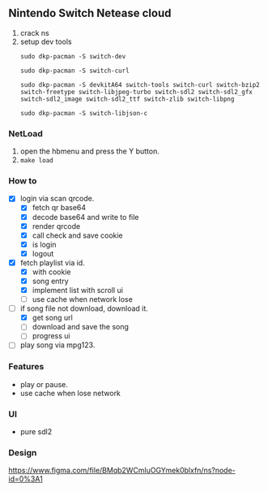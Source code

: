 ## Nintendo Switch Netease cloud
1. crack ns
2. setup dev tools
    ```
    sudo dkp-pacman -S switch-dev

    sudo dkp-pacman -S switch-curl

    sudo dkp-pacman -S devkitA64 switch-tools switch-curl switch-bzip2 switch-freetype switch-libjpeg-turbo switch-sdl2 switch-sdl2_gfx switch-sdl2_image switch-sdl2_ttf switch-zlib switch-libpng

    sudo dkp-pacman -S switch-libjson-c
    ```
### NetLoad
1. open the hbmenu and press the Y button.
2. ```make load```
### How to
- [x] login via scan qrcode.
  - [x] fetch qr base64
  - [x] decode base64 and write to file
  - [x] render qrcode
  - [x] call check and save cookie
  - [x] is login
  - [x] logout

- [x] fetch playlist via id.
  - [x] with cookie
  - [x] song entry
  - [x] implement list with scroll ui
  - [ ] use cache when network lose
- [ ] if song file not download, download it. 
  - [x] get song url
  - [ ] download and save the song
  - [ ] progress ui
- [ ] play song via mpg123.

### Features
- play or pause.
- use cache when lose network

### UI
- pure sdl2

### Design
https://www.figma.com/file/BMqb2WCmluOGYmek0blxfn/ns?node-id=0%3A1
